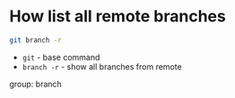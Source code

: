 # How list all remote branches

```bash
git branch -r
```

- `git` - base command
- `branch -r` - show all branches from remote

group: branch


